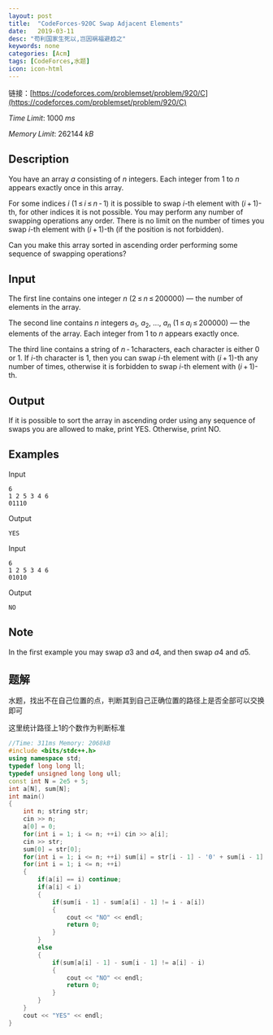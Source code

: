 ```yaml
---
layout: post
title:  "CodeForces-920C Swap Adjacent Elements"
date:   2019-03-11
desc: "苟利国家生死以,岂因祸福避趋之"
keywords: none
categories: [Acm]
tags: [CodeForces,水题]
icon: icon-html
---
```


链接：[https://codeforces.com/problemset/problem/920/C](https://codeforces.com/problemset/problem/920/C)

$Time\;Limit:\;1000\;ms$

$Memory\;Limit:\;262144\;kB$

## Description

You have an array $a$ consisting of $n$ integers. Each integer from 1 to $n$ appears exactly once in this array.

For some indices $i$ (1 ≤ $i$ ≤ $n$ - 1) it is possible to swap $i$-th element with ($i$ + 1)-th, for other indices it is not possible. You may perform any number of swapping operations any order. There is no limit on the number of times you swap $i$-th element with ($i$ + 1)-th (if the position is not forbidden).

Can you make this array sorted in ascending order performing some sequence of swapping operations?

## Input

The first line contains one integer $n$ (2 ≤ $n$ ≤ 200000) — the number of elements in the array.

The second line contains $n$ integers $a_1$, $a_2$, ..., $a_n$ (1 ≤ $a_i$ ≤ 200000) — the elements of the array. Each integer from 1 to $n$ appears exactly once.

The third line contains a string of $n$ - 1characters, each character is either 0 or 1. If $i$-th character is 1, then you can swap $i$-th element with ($i$ + 1)-th any number of times, otherwise it is forbidden to swap $i$-th element with ($i$ + 1)-th.

## Output

If it is possible to sort the array in ascending order using any sequence of swaps you are allowed to make, print YES. Otherwise, print NO.

## Examples

Input

```
6
1 2 5 3 4 6
01110
```

Output

```
YES
```

Input

```
6
1 2 5 3 4 6
01010
```

Output

```
NO
```

## Note

In the first example you may swap $a$3 and $a$4, and then swap $a$4 and $a$5.

## 题解

水题，找出不在自己位置的点，判断其到自己正确位置的路径上是否全部可以交换即可

这里统计路径上1的个数作为判断标准

```c++
//Time: 311ms Memory: 2068kB
#include <bits/stdc++.h>
using namespace std;
typedef long long ll;
typedef unsigned long long ull;
const int N = 2e5 + 5;
int a[N], sum[N];
int main()
{
	int n; string str;
	cin >> n;
	a[0] = 0;
	for(int i = 1; i <= n; ++i) cin >> a[i];
	cin >> str;
	sum[0] = str[0];
	for(int i = 1; i <= n; ++i) sum[i] = str[i - 1] - '0' + sum[i - 1];
	for(int i = 1; i <= n; ++i)
	{
		if(a[i] == i) continue;
		if(a[i] < i)
		{
			if(sum[i - 1] - sum[a[i] - 1] != i - a[i])
			{
				cout << "NO" << endl;
				return 0;
			}
		}
		else
		{
			if(sum[a[i] - 1] - sum[i - 1] != a[i] - i)
			{
				cout << "NO" << endl;
				return 0;
			}
		}
	}
	cout << "YES" << endl;
}
```

